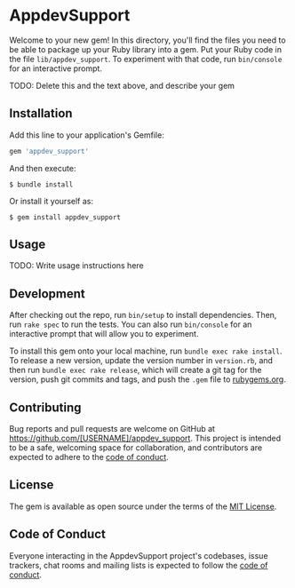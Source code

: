 # AppdevSupport

Welcome to your new gem! In this directory, you'll find the files you need to be able to package up your Ruby library into a gem. Put your Ruby code in the file `lib/appdev_support`. To experiment with that code, run `bin/console` for an interactive prompt.

TODO: Delete this and the text above, and describe your gem

## Installation

Add this line to your application's Gemfile:

```ruby
gem 'appdev_support'
```

And then execute:

    $ bundle install

Or install it yourself as:

    $ gem install appdev_support

## Usage

TODO: Write usage instructions here

## Development

After checking out the repo, run `bin/setup` to install dependencies. Then, run `rake spec` to run the tests. You can also run `bin/console` for an interactive prompt that will allow you to experiment.

To install this gem onto your local machine, run `bundle exec rake install`. To release a new version, update the version number in `version.rb`, and then run `bundle exec rake release`, which will create a git tag for the version, push git commits and tags, and push the `.gem` file to [rubygems.org](https://rubygems.org).

## Contributing

Bug reports and pull requests are welcome on GitHub at https://github.com/[USERNAME]/appdev_support. This project is intended to be a safe, welcoming space for collaboration, and contributors are expected to adhere to the [code of conduct](https://github.com/[USERNAME]/appdev_support/blob/master/CODE_OF_CONDUCT.md).


## License

The gem is available as open source under the terms of the [MIT License](https://opensource.org/licenses/MIT).

## Code of Conduct

Everyone interacting in the AppdevSupport project's codebases, issue trackers, chat rooms and mailing lists is expected to follow the [code of conduct](https://github.com/[USERNAME]/appdev_support/blob/master/CODE_OF_CONDUCT.md).
